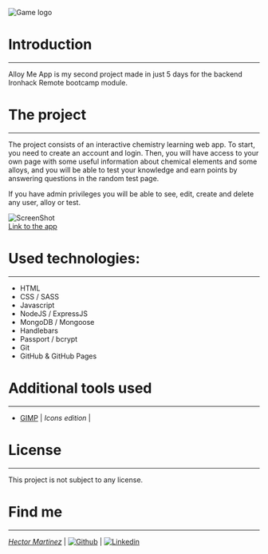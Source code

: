 ![Game logo](https://i.ibb.co/v1ZbFYQ/Alloy-Me-App-title.png)

# Introduction
---

Alloy Me App is my second project made in just 5 days for the backend Ironhack Remote bootcamp module.

# The project
---

The project consists of an interactive chemistry learning web app. To start, you need to create an account and login. Then, you will have access to your own page with some useful information about chemical elements and some alloys, and you will be able to test your knowledge and earn points by answering questions in the random test page.

If you have admin privileges you will be able to see, edit, create and delete any user, alloy or test.

![ScreenShot](https://i.ibb.co/RCYqq04/Alloy-Me-App-example-BG.png)  
[Link to the app](https://alloy-me-app.herokuapp.com/)

# Used technologies:
---
* HTML
* CSS / SASS
* Javascript
* NodeJS / ExpressJS
* MongoDB / Mongoose
* Handlebars
* Passport / bcrypt
* Git
* GitHub & GitHub Pages

# Additional tools used
---

* [GIMP](https://www.gimp.org/) | *Icons edition* |

# License
---
This project is not subject to any license.

# Find me
---
[*Hector Martinez*](#) | [![Github](https://i.ibb.co/nrRVS23/github-metal.png)](https://github.com/Thornnk/) |  [![Linkedin](https://i.ibb.co/yprHbRz/linkedin-metal.png)](https://www.linkedin.com/in/hector-md/)